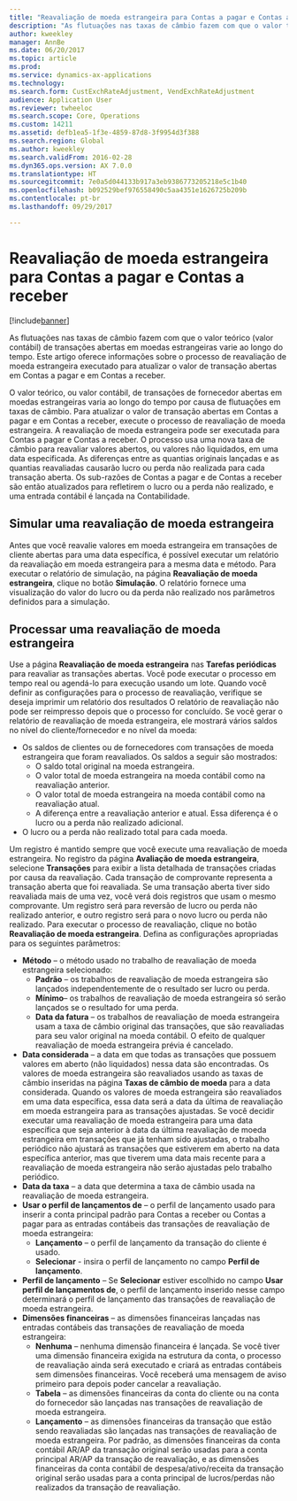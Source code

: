 ```yaml
---
title: "Reavaliação de moeda estrangeira para Contas a pagar e Contas a receber"
description: "As flutuações nas taxas de câmbio fazem com que o valor teórico (valor contábil) de transações abertas em moedas estrangeiras varie ao longo do tempo. Este artigo oferece informações sobre o processo de reavaliação de moeda estrangeira executado para atualizar o valor de transação abertas em Contas a pagar e em Contas a receber."
author: kweekley
manager: AnnBe
ms.date: 06/20/2017
ms.topic: article
ms.prod: 
ms.service: dynamics-ax-applications
ms.technology: 
ms.search.form: CustExchRateAdjustment, VendExchRateAdjustment
audience: Application User
ms.reviewer: twheeloc
ms.search.scope: Core, Operations
ms.custom: 14211
ms.assetid: defb1ea5-1f3e-4859-87d8-3f9954d3f388
ms.search.region: Global
ms.author: kweekley
ms.search.validFrom: 2016-02-28
ms.dyn365.ops.version: AX 7.0.0
ms.translationtype: HT
ms.sourcegitcommit: 7e0a5d044133b917a3eb9386773205218e5c1b40
ms.openlocfilehash: b092529bef976558490c5aa4351e1626725b209b
ms.contentlocale: pt-br
ms.lasthandoff: 09/29/2017

---
```


# <a name="foreign-currency-revaluation-for-accounts-payable-and-accounts-receivable"></a>Reavaliação de moeda estrangeira para Contas a pagar e Contas a receber

[!include[banner](../includes/banner.md)]


As flutuações nas taxas de câmbio fazem com que o valor teórico (valor contábil) de transações abertas em moedas estrangeiras varie ao longo do tempo. Este artigo oferece informações sobre o processo de reavaliação de moeda estrangeira executado para atualizar o valor de transação abertas em Contas a pagar e em Contas a receber. 

O valor teórico, ou valor contábil, de transações de fornecedor abertas em moedas estrangeiras varia ao longo do tempo por causa de flutuações em taxas de câmbio. Para atualizar o valor de transação abertas em Contas a pagar e em Contas a receber, execute o processo de reavaliação de moeda estrangeira. A reavaliação de moeda estrangeira pode ser executada para Contas a pagar e Contas a receber. O processo usa uma nova taxa de câmbio para reavaliar valores abertos, ou valores não liquidados, em uma data especificada. As diferenças entre as quantias originais lançadas e as quantias reavaliadas causarão lucro ou perda não realizada para cada transação aberta. Os sub-razões de Contas a pagar e de Contas a receber são então atualizados para refletirem o lucro ou a perda não realizado, e uma entrada contábil é lançada na Contabilidade.

## <a name="simulate-a-foreign-currency-revaluation"></a>Simular uma reavaliação de moeda estrangeira
Antes que você reavalie valores em moeda estrangeira em transações de cliente abertas para uma data específica, é possível executar um relatório da reavaliação em moeda estrangeira para a mesma data e método. Para executar o relatório de simulação, na página **Reavaliação de moeda estrangeira**, clique no botão **Simulação**. O relatório fornece uma visualização do valor do lucro ou da perda não realizado nos parâmetros definidos para a simulação.

## <a name="process-a-foreign-currency-revaluation"></a>Processar uma reavaliação de moeda estrangeira
Use a página **Reavaliação de moeda estrangeira** nas **Tarefas periódicas** para reavaliar as transações abertas. Você pode executar o processo em tempo real ou agendá-lo para execução usando um lote. Quando você definir as configurações para o processo de reavaliação, verifique se deseja imprimir um relatório dos resultados O relatório de reavaliação não pode ser reimpresso depois que o processo for concluído. Se você gerar o relatório de reavaliação de moeda estrangeira, ele mostrará vários saldos no nível do cliente/fornecedor e no nível da moeda:

-   Os saldos de clientes ou de fornecedores com transações de moeda estrangeira que foram reavaliados. Os saldos a seguir são mostrados:
    -   O saldo total original na moeda estrangeira.
    -   O valor total de moeda estrangeira na moeda contábil como na reavaliação anterior.
    -   O valor total de moeda estrangeira na moeda contábil como na reavaliação atual.
    -   A diferença entre a reavaliação anterior e atual. Essa diferença é o lucro ou a perda não realizado adicional.
-   O lucro ou a perda não realizado total para cada moeda.

Um registro é mantido sempre que você execute uma reavaliação de moeda estrangeira. No registro da página **Avaliação de moeda estrangeira**, selecione **Transações** para exibir a lista detalhada de transações criadas por causa da reavaliação. Cada transação de comprovante representa a transação aberta que foi reavaliada. Se uma transação aberta tiver sido reavaliada mais de uma vez, você verá dois registros que usam o mesmo comprovante. Um registro será para reversão de lucro ou perda não realizado anterior, e outro registro será para o novo lucro ou perda não realizado. Para executar o processo de reavaliação, clique no botão **Reavaliação de moeda estrangeira**. Defina as configurações apropriadas para os seguintes parâmetros:

-   **Método** – o método usado no trabalho de reavaliação de moeda estrangeira selecionado:
    -   **Padrão** – os trabalhos de reavaliação de moeda estrangeira são lançados independentemente de o resultado ser lucro ou perda.
    -   **Mínimo**– os trabalhos de reavaliação de moeda estrangeira só serão lançados se o resultado for uma perda.
    -   **Data da fatura** – os trabalhos de reavaliação de moeda estrangeira usam a taxa de câmbio original das transações, que são reavaliadas para seu valor original na moeda contábil. O efeito de qualquer reavaliação de moeda estrangeira prévia é cancelado.
-   **Data considerada** – a data em que todas as transações que possuem valores em aberto (não liquidados) nessa data são encontradas. Os valores de moeda estrangeira são reavaliados usando as taxas de câmbio inseridas na página **Taxas de câmbio de moeda** para a data considerada. Quando os valores de moeda estrangeira são reavaliados em uma data específica, essa data será a data da última de reavaliação em moeda estrangeira para as transações ajustadas. Se você decidir executar uma reavaliação de moeda estrangeira para uma data específica que seja anterior à data da última reavaliação de moeda estrangeira em transações que já tenham sido ajustadas, o trabalho periódico não ajustará as transações que estiverem em aberto na data específica anterior, mas que tiverem uma data mais recente para a reavaliação de moeda estrangeira não serão ajustadas pelo trabalho periódico.
-   **Data da taxa** – a data que determina a taxa de câmbio usada na reavaliação de moeda estrangeira.
-   **Usar o perfil de lançamentos de** – o perfil de lançamento usado para inserir a conta principal padrão para Contas a receber ou Contas a pagar para as entradas contábeis das transações de reavaliação de moeda estrangeira:
    -   **Lançamento** – o perfil de lançamento da transação do cliente é usado.
    -   **Selecionar** - insira o perfil de lançamento no campo **Perfil de lançamento**.
-   **Perfil de lançamento** – Se **Selecionar** estiver escolhido no campo **Usar perfil de lançamentos de**, o perfil de lançamento inserido nesse campo determinará o perfil de lançamento das transações de reavaliação de moeda estrangeira.
-   **Dimensões financeiras** – as dimensões financeiras lançadas nas entradas contábeis das transações de reavaliação de moeda estrangeira:
    -   **Nenhuma** – nenhuma dimensão financeira é lançada. Se você tiver uma dimensão financeira exigida na estrutura da conta, o processo de reavaliação ainda será executado e criará as entradas contábeis sem dimensões financeiras. Você receberá uma mensagem de aviso primeiro para depois poder cancelar a reavaliação.
    -   **Tabela** – as dimensões financeiras da conta do cliente ou na conta do fornecedor são lançadas nas transações de reavaliação de moeda estrangeira.
    -   **Lançamento** – as dimensões financeiras da transação que estão sendo reavaliadas são lançadas nas transações de reavaliação de moeda estrangeira. Por padrão, as dimensões financeiras da conta contábil AR/AP da transação original serão usadas para a conta principal AR/AP da transação de reavaliação, e as dimensões financeiras da conta contábil de despesa/ativo/receita da transação original serão usadas para a conta principal de lucros/perdas não realizados da transação de reavaliação.





